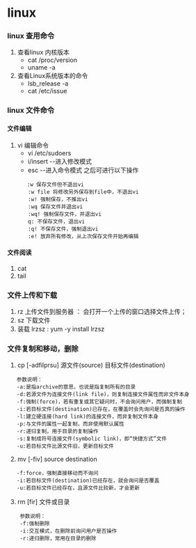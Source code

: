 # linux
### linux 查用命令
1. 查看linux 内核版本
    - cat /proc/version
    - uname -a
2. 查看Linux系统版本的命令
    - lsb_release -a
    - cat /etc/issue

### linux 文件命令
#### 文件编辑
1. vi 编辑命令
    - vi /etc/sudoers
    - i/insert  --进入修改模式
    - esc  --进入命令模式 之后可进行以下操作
     ```
        :w 保存文件但不退出vi
    　　:w file 将修改另外保存到file中，不退出vi
    　　:w! 强制保存，不推出vi
    　　:wq 保存文件并退出vi
    　　:wq! 强制保存文件，并退出vi
    　　q: 不保存文件，退出vi
    　　:q! 不保存文件，强制退出vi
    　　:e! 放弃所有修改，从上次保存文件开始再编辑
     ```

#### 文件阅读
1. cat
2. tail
    

### 文件上传和下载
1. rz 上传文件到服务器 ： 会打开一个上传的窗口选择文件上传；
2. sz 下载文件
3. 装载 lrzsz : yum -y install lrzsz

### 文件复制和移动，删除
1. cp [-adfilprsu] 源文件(source) 目标文件(destination)
 ```
    参数说明：
    -a:是指archive的意思，也说是指复制所有的目录
    -d:若源文件为连接文件(link file)，则复制连接文件属性而非文件本身
    -f:强制(force)，若有重复或其它疑问时，不会询问用户，而强制复制
    -i:若目标文件(destination)已存在，在覆盖时会先询问是否真的操作
    -l:建立硬连接(hard link)的连接文件，而非复制文件本身
    -p:与文件的属性一起复制，而非使用默认属性
    -r:递归复制，用于目录的复制操作
    -s:复制成符号连接文件(symbolic link)，即“快捷方式”文件
    -u:若目标文件比源文件旧，更新目标文件 
 ```
2. mv [-fiv] source destination
 ```
    -f:force，强制直接移动而不询问
    -i:若目标文件(destination)已经存在，就会询问是否覆盖
    -u:若目标文件已经存在，且源文件比较新，才会更新
 ```
3. rm [fir] 文件或目录
```
    参数说明：
    -f:强制删除
    -i:交互模式，在删除前询问用户是否操作
    -r:递归删除，常用在目录的删除
```